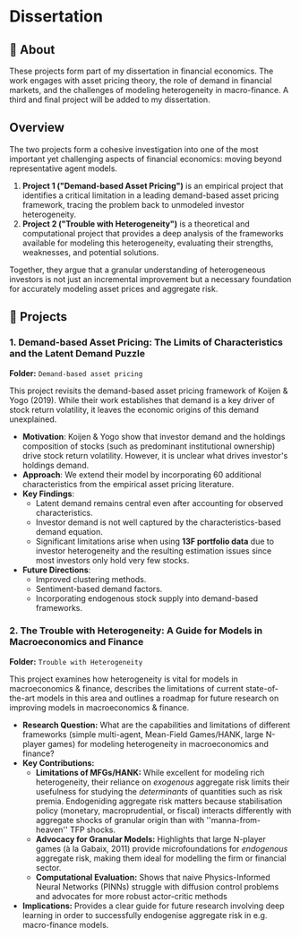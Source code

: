 # Dissertation

## 📌 About  
These projects form part of my dissertation in financial economics. The work engages with asset pricing theory, the role of demand in financial markets, and the challenges of modeling heterogeneity in macro-finance. A third and final project will be added to my dissertation.


## Overview

The two projects form a cohesive investigation into one of the most important yet challenging aspects of financial economics: moving beyond representative agent models.

1. **Project 1 ("Demand-based Asset Pricing")** is an empirical project that identifies a critical limitation in a leading demand-based asset pricing framework, tracing the problem back to unmodeled investor heterogeneity.
2. **Project 2 ("Trouble with Heterogeneity")** is a theoretical and computational project that provides a deep analysis of the frameworks available for modeling this heterogeneity, evaluating their strengths, weaknesses, and potential solutions.

Together, they argue that a granular understanding of heterogeneous investors is not just an incremental improvement but a necessary foundation for accurately modeling asset prices and aggregate risk.

## 📂 Projects 

### 1. Demand-based Asset Pricing: The Limits of Characteristics and the Latent Demand Puzzle

**Folder:** `Demand-based asset pricing`

This project revisits the demand-based asset pricing framework of Koijen & Yogo (2019). While their work establishes that demand is a key driver of stock return volatility, it leaves the economic origins of this demand unexplained.

- **Motivation**: Koijen & Yogo show that investor demand and the holdings composition of stocks (such as predominant institutional ownership) drive stock return volatility. However, it is unclear what drives investor's holdings demand.  
- **Approach**: We extend their model by incorporating 60 additional characteristics from the empirical asset pricing literature.  
- **Key Findings**:  
  - Latent demand remains central even after accounting for observed characteristics.  
  - Investor demand is not well captured by the characteristics-based demand equation.  
  - Significant limitations arise when using **13F portfolio data** due to investor heterogeneity and the resulting estimation issues since most investors only hold very few stocks.  
- **Future Directions**:  
  - Improved clustering methods.  
  - Sentiment-based demand factors.  
  - Incorporating endogenous stock supply into demand-based frameworks. 

### 2. The Trouble with Heterogeneity: A Guide for Models in Macroeconomics and Finance

**Folder:** `Trouble with Heterogeneity`

This project examines how heterogeneity is vital for models in macroeconomics & finance, describes the limitations of current state-of-the-art models in this area and outlines a roadmap for future research on improving models in macroeconomics & finance.  

- **Research Question:** What are the capabilities and limitations of different frameworks (simple multi-agent, Mean-Field Games/HANK, large N-player games) for modeling heterogeneity in macroeconomics and finance?
- **Key Contributions:**
  - **Limitations of MFGs/HANK:** While excellent for modeling rich heterogeneity, their reliance on *exogenous* aggregate risk limits their usefulness for studying the *determinants* of quantities such as risk premia. Endogeniding aggregate risk matters because stabilisation policy (monetary, macroprudential, or fiscal) interacts differently with aggregate shocks of granular origin than with ''manna-from-heaven'' TFP shocks.
  - **Advocacy for Granular Models:** Highlights that large N-player games (à la Gabaix, 2011) provide microfoundations for *endogenous* aggregate risk, making them ideal for modelling the firm or financial sector.
  - **Computational Evaluation:** Shows that naive Physics-Informed Neural Networks (PINNs) struggle with diffusion control problems and advocates for more robust actor-critic methods
- **Implications:** Provides a clear guide for future research involving deep learning in order to successfully endogenise aggregate risk in e.g. macro-finance models.
